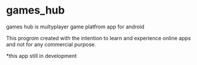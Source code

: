 # games_hub

games hub is multyplayer game platfrom app for android





This progrom created with the intention to learn and experience online apps and not for any commercial purpose.

*this app still in development
